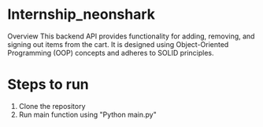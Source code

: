 # Internship_neonshark


Overview
This backend API provides functionality for adding, removing, and signing out items from the cart. It is designed using Object-Oriented Programming (OOP) concepts and 
adheres to SOLID principles.

# Steps to run
1. Clone the repository
2. Run main function using "Python main.py"

